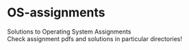 # OS-assignments
Solutions to Operating System Assignments  
Check assignment pdfs and solutions in particular directories!
